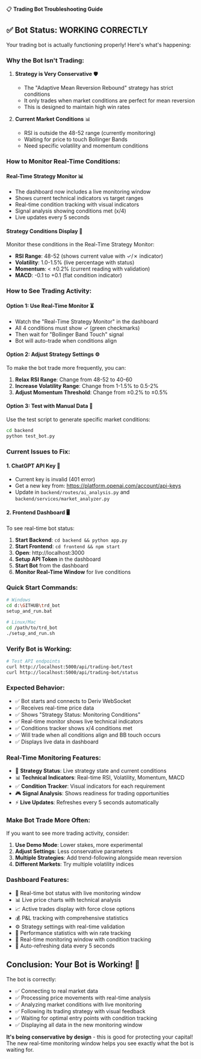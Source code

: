 📋 **Trading Bot Troubleshooting Guide**

## ✅ Bot Status: **WORKING CORRECTLY**

Your trading bot is actually functioning properly! Here's what's happening:

### **Why the Bot Isn't Trading:**

1. **Strategy is Very Conservative** 🛡️
   - The "Adaptive Mean Reversion Rebound" strategy has strict conditions
   - It only trades when market conditions are perfect for mean reversion
   - This is designed to maintain high win rates

2. **Current Market Conditions** 📊
   - RSI is outside the 48-52 range (currently monitoring)
   - Waiting for price to touch Bollinger Bands
   - Need specific volatility and momentum conditions

### **How to Monitor Real-Time Conditions:**

#### **Real-Time Strategy Monitor** 📊
- The dashboard now includes a live monitoring window
- Shows current technical indicators vs target ranges
- Real-time condition tracking with visual indicators
- Signal analysis showing conditions met (x/4)
- Live updates every 5 seconds

#### **Strategy Conditions Display** 🎯
Monitor these conditions in the Real-Time Strategy Monitor:
- **RSI Range**: 48-52 (shows current value with ✓/✗ indicator)
- **Volatility**: 1.0-1.5% (live percentage with status)
- **Momentum**: < ±0.2% (current reading with validation)
- **MACD**: -0.1 to +0.1 (flat condition indicator)

### **How to See Trading Activity:**

#### **Option 1: Use Real-Time Monitor** ⏳
- Watch the "Real-Time Strategy Monitor" in the dashboard
- All 4 conditions must show ✓ (green checkmarks)
- Then wait for "Bollinger Band Touch" signal
- Bot will auto-trade when conditions align

#### **Option 2: Adjust Strategy Settings** ⚙️
To make the bot trade more frequently, you can:

1. **Relax RSI Range**: Change from 48-52 to 40-60
2. **Increase Volatility Range**: Change from 1-1.5% to 0.5-2%
3. **Adjust Momentum Threshold**: Change from ±0.2% to ±0.5%

#### **Option 3: Test with Manual Data** 🧪
Use the test script to generate specific market conditions:

```bash
cd backend
python test_bot.py
```

### **Current Issues to Fix:**

#### **1. ChatGPT API Key** 🔑
- Current key is invalid (401 error)
- Get a new key from: https://platform.openai.com/account/api-keys
- Update in `backend/routes/ai_analysis.py` and `backend/services/market_analyzer.py`

#### **2. Frontend Dashboard** 🖥️
To see real-time bot status:

1. **Start Backend**: `cd backend && python app.py`
2. **Start Frontend**: `cd frontend && npm start`
3. **Open**: http://localhost:3000
4. **Setup API Token** in the dashboard
5. **Start Bot** from the dashboard
6. **Monitor Real-Time Window** for live conditions

### **Quick Start Commands:**

```bash
# Windows
cd d:\GITHUB\trd_bot
setup_and_run.bat

# Linux/Mac
cd /path/to/trd_bot
./setup_and_run.sh
```

### **Verify Bot is Working:**

```bash
# Test API endpoints
curl http://localhost:5000/api/trading-bot/test
curl http://localhost:5000/api/trading-bot/status
```

### **Expected Behavior:**

- ✅ Bot starts and connects to Deriv WebSocket
- ✅ Receives real-time price data
- ✅ Shows "Strategy Status: Monitoring Conditions"
- ✅ Real-time monitor shows live technical indicators
- ✅ Conditions tracker shows x/4 conditions met
- ✅ Will trade when all conditions align and BB touch occurs
- ✅ Displays live data in dashboard

### **Real-Time Monitoring Features:**

- 🎯 **Strategy Status**: Live strategy state and current conditions
- 📊 **Technical Indicators**: Real-time RSI, Volatility, Momentum, MACD
- ✅ **Condition Tracker**: Visual indicators for each requirement
- 🎮 **Signal Analysis**: Shows readiness for trading opportunities
- ⚡ **Live Updates**: Refreshes every 5 seconds automatically

### **Make Bot Trade More Often:**

If you want to see more trading activity, consider:

1. **Use Demo Mode**: Lower stakes, more experimental
2. **Adjust Settings**: Less conservative parameters
3. **Multiple Strategies**: Add trend-following alongside mean reversion
4. **Different Markets**: Try multiple volatility indices

### **Dashboard Features:**

- 🤖 Real-time bot status with live monitoring window
- 📊 Live price charts with technical analysis
- 📈 Active trades display with force close options
- 💰 P&L tracking with comprehensive statistics
- ⚙️ Strategy settings with real-time validation
- 🎯 Performance statistics with win rate tracking
- 📱 Real-time monitoring window with condition tracking
- 🔄 Auto-refreshing data every 5 seconds

## **Conclusion: Your Bot is Working!** 🎉

The bot is correctly:
- ✅ Connecting to real market data
- ✅ Processing price movements with real-time analysis
- ✅ Analyzing market conditions with live monitoring
- ✅ Following its trading strategy with visual feedback
- ✅ Waiting for optimal entry points with condition tracking
- ✅ Displaying all data in the new monitoring window

**It's being conservative by design** - this is good for protecting your capital!
The new real-time monitoring window helps you see exactly what the bot is waiting for.

